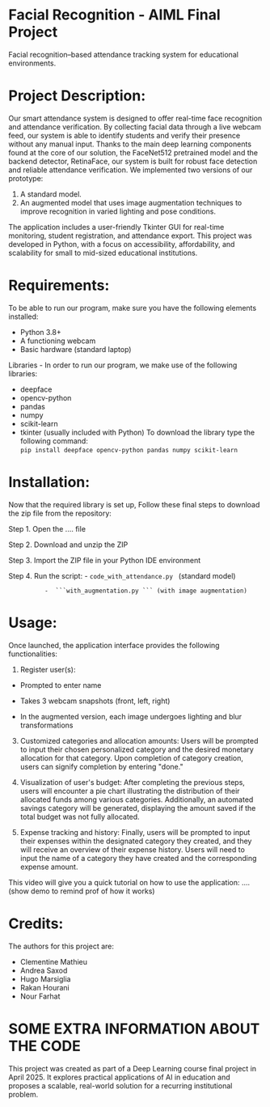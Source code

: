 # Facial Recognition - AIML Final Project

Facial recognition–based attendance tracking system for educational environments. 

# Project Description:

Our smart attendance system is designed to offer real-time face recognition and attendance verification. By collecting facial data through a live webcam feed, our system is able to identify students and verify their presence without any manual input. Thanks to the main deep learning components found at the core of our solution, the FaceNet512 pretrained model and the backend detector, RetinaFace, our system is built for robust face detection and reliable attendance verification. We implemented two versions of our prototype:

  1. A standard model.
  2. An augmented model that uses image augmentation techniques to improve recognition in varied lighting and pose conditions.
     
The application includes a user-friendly Tkinter GUI for real-time monitoring, student registration, and attendance export. This project was developed in Python, with a focus on accessibility, affordability, and scalability for small to mid-sized educational institutions.

# Requirements:

To be able to run our program, make sure you have the following elements installed:

  - Python 3.8+
  - A functioning webcam
  - Basic hardware (standard laptop)

Libraries - In order to run our program, we make use of the following libraries: 

  - deepface
  - opencv-python
  - pandas
  - numpy
  - scikit-learn
  - tkinter (usually included with Python)
        To download the library type the following command:   
    ```pip install deepface opencv-python pandas numpy scikit-learn ``` 

# Installation:
  
Now that the required library is set up, Follow these final steps to download the zip file from the repository:
 
Step 1. Open the .... file

Step 2. Download and unzip the ZIP

Step 3. Import the ZIP file in your Python IDE environment

Step 4. Run the script:
              -  ```code_with_attendance.py ``` (standard model)
              
              -  ```with_augmentation.py ``` (with image augmentation)


# Usage:

Once launched, the application interface provides the following functionalities:

1) Register user(s):

- Prompted to enter name
  
- Takes 3 webcam snapshots (front, left, right)
  
- In the augmented version, each image undergoes lighting and blur transformations
 

3) Customized categories and allocation amounts: Users will be prompted to input their chosen personalized category and the desired monetary allocation for that category. Upon completion of category creation, users can signify completion by entering "done."


4) Visualization of user's budget: After completing the previous steps, users will encounter a pie chart illustrating the distribution of their allocated funds among various categories. Additionally, an automated savings category will be generated, displaying the amount saved if the total budget was not fully allocated.


5) Expense tracking and history: Finally, users will be prompted to input their expenses within the designated category they created, and they will receive an overview of their expense history. Users will need to input the name of a category they have created and the corresponding expense amount.

This video will give you a quick tutorial on how to use the application:
....(show demo to remind prof of how it works)

# Credits:

The authors for this project are:   

- Clementine Mathieu 
- Andrea Saxod
- Hugo Marsiglia
- Rakan Hourani 
- Nour Farhat

# SOME EXTRA INFORMATION ABOUT THE CODE

This project was created as part of a Deep Learning course final project in April 2025.
It explores practical applications of AI in education and proposes a scalable, real-world solution for a recurring institutional problem.


